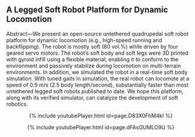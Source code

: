 ## A Legged Soft Robot Platform for Dynamic Locomotion


Abstract—We present an open-source untethered quadrupedal soft robot platform for dynamic locomotion (e.g., high-speed running and backflipping). The robot is mostly soft (80 vol.%) while driven by four geared servo motors. The robot’s soft body and soft legs were 3D printed with gyroid infill using a flexible material, enabling it to conform to the environment and passively stabilize during locomotion on multi-terrain environments. In addition, we simulated the robot in a real-time soft body simulation. With tuned gaits in simulation, the real robot can locomote at a speed of 0.9 m/s (2.5 body length/second), substantially faster than most untethered legged soft robots published to date. We hope this platform, along with its verified simulator, can catalyze the development of soft robotics.

<p align="center">
{% include youtubePlayer.html id=page.D83X0FhM4kI %}
</p>

<p align="center">
{% include youtubePlayer.html id=page.dFAsGUMLO9U %}
</p>
